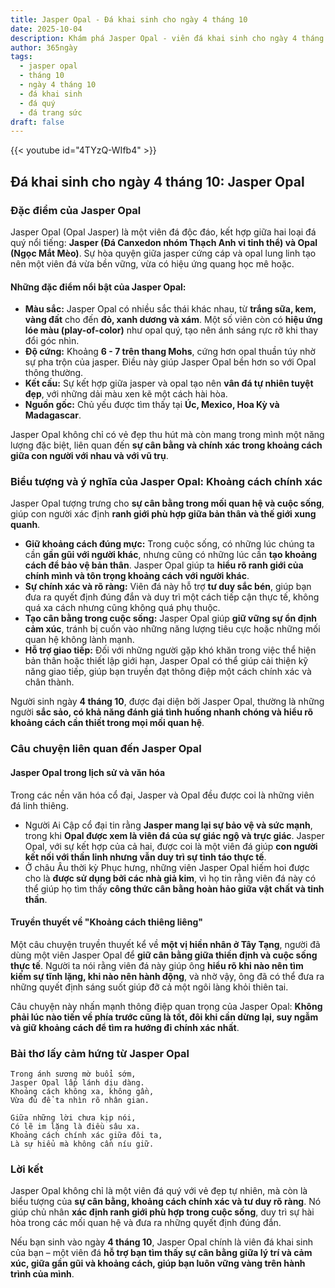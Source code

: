 ```yaml
---
title: Jasper Opal - Đá khai sinh cho ngày 4 tháng 10
date: 2025-10-04
description: Khám phá Jasper Opal - viên đá khai sinh cho ngày 4 tháng 10, biểu tượng của Khoảng cách chính xác. Cùng tìm hiểu ý nghĩa sâu sắc của viên đá độc đáo này.
author: 365ngày
tags:
  - jasper opal
  - tháng 10
  - ngày 4 tháng 10
  - đá khai sinh
  - đá quý
  - đá trang sức
draft: false
---
```


{{< youtube id="4TYzQ-WIfb4" >}}

## Đá khai sinh cho ngày 4 tháng 10: Jasper Opal

### Đặc điểm của Jasper Opal

Jasper Opal (Opal Jasper) là một viên đá độc đáo, kết hợp giữa hai loại đá quý nổi tiếng: **Jasper (Đá Canxedon nhóm Thạch Anh vi tinh thể) và Opal (Ngọc Mắt Mèo)**. Sự hòa quyện giữa jasper cứng cáp và opal lung linh tạo nên một viên đá vừa bền vững, vừa có hiệu ứng quang học mê hoặc.

#### **Những đặc điểm nổi bật của Jasper Opal:**

- **Màu sắc:** Jasper Opal có nhiều sắc thái khác nhau, từ **trắng sữa, kem, vàng đất** cho đến **đỏ, xanh dương và xám**. Một số viên còn có **hiệu ứng lóe màu (play-of-color)** như opal quý, tạo nên ánh sáng rực rỡ khi thay đổi góc nhìn.
- **Độ cứng:** Khoảng **6 - 7 trên thang Mohs**, cứng hơn opal thuần túy nhờ sự pha trộn của jasper. Điều này giúp Jasper Opal bền hơn so với Opal thông thường.
- **Kết cấu:** Sự kết hợp giữa jasper và opal tạo nên **vân đá tự nhiên tuyệt đẹp**, với những dải màu xen kẽ một cách hài hòa.
- **Nguồn gốc:** Chủ yếu được tìm thấy tại **Úc, Mexico, Hoa Kỳ và Madagascar**.

Jasper Opal không chỉ có vẻ đẹp thu hút mà còn mang trong mình một năng lượng đặc biệt, liên quan đến **sự cân bằng và chính xác trong khoảng cách giữa con người với nhau và với vũ trụ**.

### Biểu tượng và ý nghĩa của Jasper Opal: Khoảng cách chính xác

Jasper Opal tượng trưng cho **sự cân bằng trong mối quan hệ và cuộc sống**, giúp con người xác định **ranh giới phù hợp giữa bản thân và thế giới xung quanh**.

- **Giữ khoảng cách đúng mực:** Trong cuộc sống, có những lúc chúng ta cần **gần gũi với người khác**, nhưng cũng có những lúc cần **tạo khoảng cách để bảo vệ bản thân**. Jasper Opal giúp ta **hiểu rõ ranh giới của chính mình và tôn trọng khoảng cách với người khác**.
- **Sự chính xác và rõ ràng:** Viên đá này hỗ trợ **tư duy sắc bén**, giúp bạn đưa ra quyết định đúng đắn và duy trì một cách tiếp cận thực tế, không quá xa cách nhưng cũng không quá phụ thuộc.
- **Tạo cân bằng trong cuộc sống:** Jasper Opal giúp **giữ vững sự ổn định cảm xúc**, tránh bị cuốn vào những năng lượng tiêu cực hoặc những mối quan hệ không lành mạnh.
- **Hỗ trợ giao tiếp:** Đối với những người gặp khó khăn trong việc thể hiện bản thân hoặc thiết lập giới hạn, Jasper Opal có thể giúp cải thiện kỹ năng giao tiếp, giúp bạn truyền đạt thông điệp một cách chính xác và chân thành.

Người sinh ngày **4 tháng 10**, được đại diện bởi Jasper Opal, thường là những người **sắc sảo, có khả năng đánh giá tình huống nhanh chóng và hiểu rõ khoảng cách cần thiết trong mọi mối quan hệ**.

### Câu chuyện liên quan đến Jasper Opal

#### **Jasper Opal trong lịch sử và văn hóa**

Trong các nền văn hóa cổ đại, Jasper và Opal đều được coi là những viên đá linh thiêng.

- Người Ai Cập cổ đại tin rằng **Jasper mang lại sự bảo vệ và sức mạnh**, trong khi **Opal được xem là viên đá của sự giác ngộ và trực giác**. Jasper Opal, với sự kết hợp của cả hai, được coi là một viên đá giúp **con người kết nối với thần linh nhưng vẫn duy trì sự tỉnh táo thực tế**.
- Ở châu Âu thời kỳ Phục hưng, những viên Jasper Opal hiếm hoi được cho là **được sử dụng bởi các nhà giả kim**, vì họ tin rằng viên đá này có thể giúp họ tìm thấy **công thức cân bằng hoàn hảo giữa vật chất và tinh thần**.

#### **Truyền thuyết về "Khoảng cách thiêng liêng"**

Một câu chuyện truyền thuyết kể về **một vị hiền nhân ở Tây Tạng**, người đã dùng một viên Jasper Opal để **giữ cân bằng giữa thiền định và cuộc sống thực tế**. Người ta nói rằng viên đá này giúp ông **hiểu rõ khi nào nên tìm kiếm sự tĩnh lặng, khi nào nên hành động**, và nhờ vậy, ông đã có thể đưa ra những quyết định sáng suốt giúp đỡ cả một ngôi làng khỏi thiên tai.

Câu chuyện này nhấn mạnh thông điệp quan trọng của Jasper Opal: **Không phải lúc nào tiến về phía trước cũng là tốt, đôi khi cần dừng lại, suy ngẫm và giữ khoảng cách để tìm ra hướng đi chính xác nhất**.

### Bài thơ lấy cảm hứng từ Jasper Opal

```
Trong ánh sương mờ buổi sớm,  
Jasper Opal lấp lánh dịu dàng.  
Khoảng cách không xa, không gần,  
Vừa đủ để ta nhìn rõ nhân gian.  

Giữa những lời chưa kịp nói,  
Có lẽ im lặng là điều sâu xa.  
Khoảng cách chính xác giữa đôi ta,  
Là sự hiểu mà không cần níu giữ.  
```

### Lời kết

Jasper Opal không chỉ là một viên đá quý với vẻ đẹp tự nhiên, mà còn là biểu tượng của **sự cân bằng, khoảng cách chính xác và tư duy rõ ràng**. Nó giúp chủ nhân **xác định ranh giới phù hợp trong cuộc sống**, duy trì sự hài hòa trong các mối quan hệ và đưa ra những quyết định đúng đắn.

Nếu bạn sinh vào ngày **4 tháng 10**, Jasper Opal chính là viên đá khai sinh của bạn – một viên đá **hỗ trợ bạn tìm thấy sự cân bằng giữa lý trí và cảm xúc, giữa gần gũi và khoảng cách, giúp bạn luôn vững vàng trên hành trình của mình**.